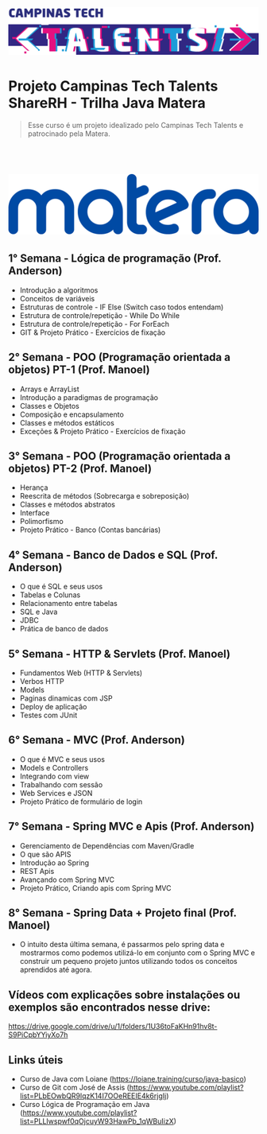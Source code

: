 <h1 align="center">
  <br>
  <a href="http://campinas.tech/campinas-tech-talents/"><img src="campinas_tech_talents-logo2.png" width="600"></a>
  <br>
</h1>


# Projeto Campinas Tech Talents ShareRH - Trilha Java Matera

> Esse curso é um projeto idealizado pelo Campinas Tech Talents e patrocinado pela Matera.

<h1 align="center">
  <br>
  <a href="https://www.matera.com/"><img src="matera-logo-azul11.png" width="600"></a>
  <br>
</h1>



## 1° Semana - Lógica de programação (Prof. Anderson)
- Introdução a algoritmos
- Conceitos de variáveis
- Estruturas de controle - IF Else (Switch caso todos entendam)
- Estrutura de controle/repetição - While Do While
- Estrutura de controle/repetição - For ForEach
- GIT & Projeto Prático - Exercícios de fixação

## 2° Semana - POO (Programação orientada a objetos) PT-1 (Prof. Manoel)
- Arrays e ArrayList
- Introdução a paradigmas de programação
- Classes e Objetos
- Composição e encapsulamento
- Classes e métodos estáticos
- Exceções & Projeto Prático - Exercícios de fixação

## 3° Semana - POO (Programação orientada a objetos) PT-2  (Prof. Manoel)
- Herança
- Reescrita de métodos (Sobrecarga e sobreposição)
- Classes e métodos abstratos
- Interface
- Polimorfismo
- Projeto Prático - Banco (Contas bancárias)

## 4° Semana - Banco de Dados e SQL (Prof. Anderson) 
- O que é SQL e seus usos
- Tabelas e Colunas
- Relacionamento entre tabelas
- SQL e Java
- JDBC
- Prática de banco de dados

## 5° Semana - HTTP & Servlets (Prof. Manoel)
- Fundamentos Web (HTTP & Servlets)
- Verbos HTTP
- Models
- Paginas dinamicas com JSP
- Deploy de aplicação
- Testes com JUnit

## 6° Semana - MVC (Prof. Anderson)
- O que é MVC e seus usos
- Models e Controllers
- Integrando com view
- Trabalhando com sessão
- Web Services e JSON
- Projeto Prático de formulário de login

## 7° Semana - Spring MVC e Apis (Prof. Anderson)
- Gerenciamento de Dependências com Maven/Gradle
- O que são APIS
- Introdução ao Spring
- REST Apis
- Avançando com Spring MVC
- Projeto Prático, Criando apis com Spring MVC

## 8° Semana - Spring Data + Projeto final (Prof. Manoel)
- O intuito desta última semana, é passarmos pelo spring data e mostrarmos como podemos utilizá-lo em conjunto com o Spring MVC e construir um pequeno projeto juntos utilizando todos os conceitos aprendidos até agora.

## Vídeos com explicações sobre instalações ou exemplos são encontrados nesse drive:
https://drive.google.com/drive/u/1/folders/1U36toFaKHn91hv8t-S9PiCpbYYiyXo7h

## Links úteis
* Curso de Java com Loiane (https://loiane.training/curso/java-basico)
* Curso de Git com José de Assis (https://www.youtube.com/playlist?list=PLbEOwbQR9lqzK14I7OOeREEIE4k6rjgIj)
* Curso Lógica de Programação em Java (https://www.youtube.com/playlist?list=PLLIwspwf0qOjcuyW93HawPb_1qWBuIizX)
